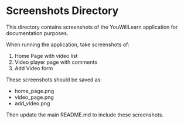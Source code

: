 # Screenshots Directory

This directory contains screenshots of the YouWillLearn application for documentation purposes.

When running the application, take screenshots of:
1. Home Page with video list
2. Video player page with comments
3. Add Video form

These screenshots should be saved as:
- home_page.png
- video_page.png
- add_video.png

Then update the main README.md to include these screenshots. 